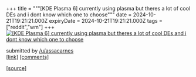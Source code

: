 +++
title = """[KDE Plasma 6] currently using plasma but theres a lot of cool DEs and i dont know which one to choose"""
date = 2024-10-21T19:21:21.000Z
expiryDate = 2024-10-21T19:21:21.000Z
tags = ["reddit","wm"]
+++
[![[KDE Plasma 6] currently using plasma but theres a lot of cool DEs and i dont know which one to choose](https://preview.redd.it/dk7z3savt5wd1.png?width=640&crop=smart&auto=webp&s=1e194aba1058886681cbc4dd33a2116561c52c77 "[KDE Plasma 6] currently using plasma but theres a lot of cool DEs and i dont know which one to choose")](https://www.reddit.com/r/unixporn/comments/1g8y8h2/kde_plasma_6_currently_using_plasma_but_theres_a/)

submitted by [/u/assacarnes](https://www.reddit.com/user/assacarnes)  
[\[link\]](https://i.redd.it/dk7z3savt5wd1.png) [\[comments\]](https://www.reddit.com/r/unixporn/comments/1g8y8h2/kde_plasma_6_currently_using_plasma_but_theres_a/)

[[source]](https://www.reddit.com/r/unixporn/comments/1g8y8h2/kde_plasma_6_currently_using_plasma_but_theres_a/)
